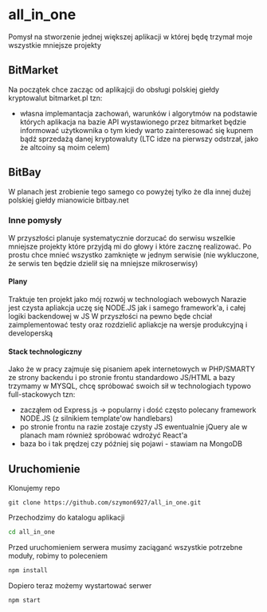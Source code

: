 # all_in_one
Pomysł na stworzenie jednej większej aplikacji w której będę trzymał moje wszystkie mniejsze projekty

## BitMarket
Na początek chce zacząc od aplikajcji do obsługi polskiej giełdy kryptowalut bitmarket.pl tzn:
- własna implemantacja zachowań, warunków i algorytmów na podstawie których aplikacja na bazie API wystawionego przez bitmarket
będzie informować użytkownika o tym kiedy warto zainteresować się kupnem bądź sprzedażą danej kryptowaluty 
(LTC idze na pierwszy odstrzał, jako że altcoiny są moim celem)

## BitBay
W planach jest zrobienie tego samego co powyżej tylko że dla innej dużej polskiej giełdy mianowicie bitbay.net

### Inne pomysły
W przyszłości planuje systematycznie dorzucać do serwisu wszelkie mniejsze projekty które przyjdą mi do głowy i które zacznę realizować.
Po prostu chce mnieć wszystko zamknięte w jednym serwisie (nie wykluczone, że serwis ten będzie dzielił się na mniejsze mikroserwisy)

#### Plany
Traktuje ten projekt jako mój rozwój w technologiach webowych
Narazie jest czysta apliakcja uczę się NODE.JS jak i samego framework'a, i całej logiki backendowej w JS
W przyszłości na pewno będe chciał zaimplementować testy oraz rozdzielić apliakcje na wersje produkcyjną i developerską

#### Stack technologiczny
Jako że w pracy zajmuje się pisaniem apek internetowych w PHP/SMARTY ze strony backendu i po stronie frontu standardowo JS/HTML
a bazy trzymamy w MYSQL, chcę spróbować swoich sił w technologiach typowo full-stackowych tzn:
- zacząłem od Express.js -> popularny i dość często polecany framework NODE.JS (z silnikiem template'ow handlebars)
- po stronie frontu na razie zostaje czysty JS ewentualnie jQuery ale w planach mam również spróbować wdrożyć React'a
- baza bo i tak prędzej czy później się pojawi - stawiam na MongoDB


## Uruchomienie
Klonujemy repo
```
git clone https://github.com/szymon6927/all_in_one.git
```
Przechodzimy do katalogu aplikacji
```bash
cd all_in_one
```
Przed uruchomieniem serwera musimy zaciąganć wszystkie potrzebne moduły, robimy to poleceniem
```javascript
npm install
```
Dopiero teraz możemy wystartować serwer
```javascript
npm start
```

